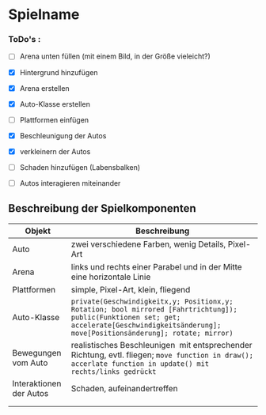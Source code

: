# Spielname

### ToDo's :

- [ ] Arena unten füllen (mit einem Bild, in der Größe vieleicht?)

- [x] Hintergrund hinzufügen

- [x] Arena erstellen

- [x] Auto-Klasse erstellen

- [ ] Plattformen einfügen

- [x] Beschleunigung der Autos

- [x] verkleinern der Autos

- [ ] Schaden hinzufügen (Labensbalken)

- [ ] Autos interagieren miteinander

## Beschreibung der Spielkomponenten

| Objekt                  | Beschreibung                                                                                                                                                                                      |
| ----------------------- | ------------------------------------------------------------------------------------------------------------------------------------------------------------------------------------------------- |
| Auto                    | zwei verschiedene Farben, wenig Details, Pixel-Art                                                                                                                                                |
| Arena                   | links und rechts einer Parabel und in der Mitte eine horizontale Linie                                                                                                                            |
| Plattformen             | simple, Pixel-Art, klein, fliegend                                                                                                                                                                |
| Auto-Klasse             | ``private(Geschwindigkeitx,y; Positionx,y; Rotation; bool mirrored [Fahrtrichtung]); public(Funktionen set; get; accelerate[Geschwindigkeitsänderung]; move[Positionsänderung]; rotate; mirror)`` |
| Bewegungen vom Auto     | realistisches Beschleunigen  mit entsprechender Richtung, evtl. fliegen; ``move function in draw(); accerlate function in update() mit rechts/links gedrückt``                                    |
| Interaktionen der Autos | Schaden, aufeinandertreffen                                                                                                                                                                       |
|                         |                                                                                                                                                                                                   |
|                         |                                                                                                                                                                                                   |
